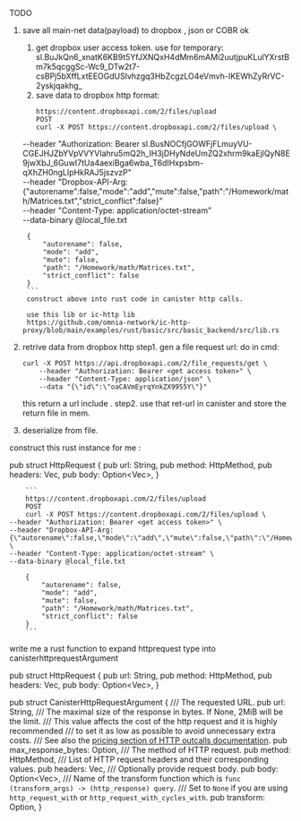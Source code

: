 TODO
1. save all main-net data(payload) to dropbox , json or COBR ok
    1. get dropbox user access token.
        use for temporary: 
    sl.BuJkQn6_xnatK6KB9t5YfJXNQxH4dMm6mAMi2uutjpuKLulYXrstBm7k5qcggSc-Wc9_DTw2t7-csBPj5bXffLxtEEOGdUSlvhzgq3HbZcgzLO4eVmvh-IKEWhZyRrVC-2yskjqakhg_
    2. save data to dropbox  http format:
        ```
        https://content.dropboxapi.com/2/files/upload
        POST
        curl -X POST https://content.dropboxapi.com/2/files/upload \
    --header "Authorization: Bearer sl.BusNOCfjGOWFjFLmuyVU-CGEJHJZbYVpVVYVIahru5mQ2h_IH3jDHyNdeUmZQ2xhrm9kaEjlQyN8E9jwXbJ_6GuwI7tUa4aexiBga6wba_T6dIHxpsbm-qXhZH0ngLIpHkRAJ5jszvzP" \
    --header "Dropbox-API-Arg: {\"autorename\":false,\"mode\":\"add\",\"mute\":false,\"path\":\"/Homework/math/Matrices.txt\",\"strict_conflict\":false}" \
    --header "Content-Type: application/octet-stream" \
    --data-binary @local_file.txt

        {
            "autorename": false,
            "mode": "add",
            "mute": false,
            "path": "/Homework/math/Matrices.txt",
            "strict_conflict": false
        }
        ```
        construct above into rust code in canister http calls.

        use this lib or ic-http lib 
        https://github.com/omnia-network/ic-http-proxy/blob/main/examples/rust/basic/src/basic_backend/src/lib.rs



2. retrive data from dropbox http 
    step1. gen a file request url: do in cmd: 
    ```
    curl -X POST https://api.dropboxapi.com/2/file_requests/get \
        --header "Authorization: Bearer <get access token>" \
        --header "Content-Type: application/json" \
        --data "{\"id\":\"oaCAVmEyrqYnkZX9955Y\"}"
    ```
    this return a url include .
    step2. use that ret-url in canister and store  the return file in mem.


3. deserialize from file.




construct this rust instance for me :

pub struct HttpRequest {
    pub url: String,
    pub method: HttpMethod,
    pub headers: Vec<HttpHeader>,
    pub body: Option<Vec<u8>>,
}



        ```
        https://content.dropboxapi.com/2/files/upload
        POST
        curl -X POST https://content.dropboxapi.com/2/files/upload \
    --header "Authorization: Bearer <get access token>" \
    --header "Dropbox-API-Arg: {\"autorename\":false,\"mode\":\"add\",\"mute\":false,\"path\":\"/Homework/math/Matrices.txt\",\"strict_conflict\":false}" \
    --header "Content-Type: application/octet-stream" \
    --data-binary @local_file.txt

        {
            "autorename": false,
            "mode": "add",
            "mute": false,
            "path": "/Homework/math/Matrices.txt",
            "strict_conflict": false
        }
        ```



write  me a rust function to expand httprequest type into canisterhttprequestArgument 


pub struct HttpRequest {
    pub url: String,
    pub method: HttpMethod,
    pub headers: Vec<HttpHeader>,
    pub body: Option<Vec<u8>>,
}

pub struct CanisterHttpRequestArgument {
    /// The requested URL.
    pub url: String,
    /// The maximal size of the response in bytes. If None, 2MiB will be the limit.
    /// This value affects the cost of the http request and it is highly recommended
    /// to set it as low as possible to avoid unnecessary extra costs.
    /// See also the [pricing section of HTTP outcalls documentation](https://internetcomputer.org/docs/current/developer-docs/integrations/http_requests/http_requests-how-it-works#pricing).
    pub max_response_bytes: Option<u64>,
    /// The method of HTTP request.
    pub method: HttpMethod,
    /// List of HTTP request headers and their corresponding values.
    pub headers: Vec<HttpHeader>,
    /// Optionally provide request body.
    pub body: Option<Vec<u8>>,
    /// Name of the transform function which is `func (transform_args) -> (http_response) query`.
    /// Set to `None` if you are using `http_request_with` or `http_request_with_cycles_with`.
    pub transform: Option<TransformContext>,
}


